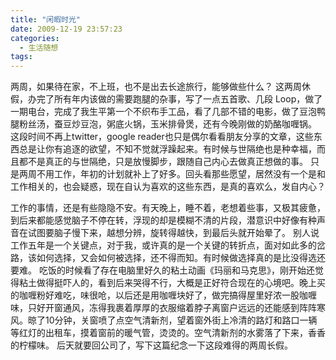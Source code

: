 ```yaml
---
title: "闲暇时光"
date: 2009-12-19 23:57:23
categories:
  - 生活随想
tags:
---
```


两周，如果待在家，不上班，也不是出去长途旅行，能够做些什么？ 这两周休假，办完了所有年内该做的需要跑腿的杂事，写了一点五首歌、几段 Loop，做了一期电台，完成了我生平第一个不织布手工品，看了几部不错的电影，做了豆泡鸭腿粉丝汤，蚕豆炒豆泡，粥底火锅，玉米排骨煲，还有今晚刚做的奶酪咖喱锅。 这段时间不再上twitter，google reader也只是偶尔看看朋友分享的文章，这些东西总是让你有追逐的欲望，不知不觉就浮躁起来。有时候与世隔绝也是种幸福，而且都不是真正的与世隔绝，只是放慢脚步，跟随自己内心去做真正想做的事。 只是两周不用工作，年初的计划就补上了好多。回头看那些愿望，居然没有一个是和工作相关的，也会疑惑，现在自认为喜欢的这些东西，是真的喜欢么，发自内心？ 

工作的事情，还是有些隐隐不安。有天晚上，睡不着，老想着些事，又极其疲惫，到后来都能感觉脑子不停在转，浮现的却是模糊不清的片段，潜意识中好像有种声音在试图要脑子慢下来，越想分辨，旋转得越快，到最后头就开始晕了。 别人说工作五年是一个关键点，对于我，或许真的是一个关键的转折点，面对如此多的岔路，该如何选择，又会如何被选择，还不得而知。有时候做选择真的是比没得选还要难。 吃饭的时候看了存在电脑里好久的粘土动画《玛丽和马克思》，刚开始还觉得粘土做得挺吓人的，看到后来哭得不行，大概是正好符合现在的心境吧。晚上买的咖喱粉好难吃，味很呛，以后还是用咖喱块好了，做完搞得屋里好浓一股咖喱味，只好开窗通风，冻得我裹着厚厚的衣服缩着脖子离窗户远远的还能感到阵阵寒风。晾了10分钟，关窗喷了点空气清新剂，望着窗外街上冷清的路灯和路口一辆等红灯的出租车，摸着窗前的暖气管，烫烫的。空气清新剂的水雾落了下来，香香的柠檬味。 后天就要回公司了，写下这篇纪念一下这段难得的两周长假。